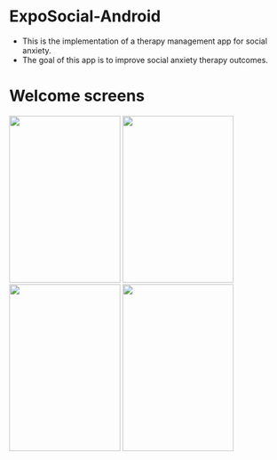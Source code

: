 # ExpoSocial-Android 
* This is the implementation of a therapy management app for social anxiety.<br />
* The goal of this app is to improve social anxiety therapy outcomes.<br />

# Welcome screens
<img src="https://github.com/soumilchugh/ExpoSocial-Android/blob/master/WelcomeSlide1.png" height="300" width="200"> <img src="https://github.com/soumilchugh/ExpoSocial-Android/blob/master/WelcomeSlide2.png" height="300" width="200"/> <img src="https://github.com/soumilchugh/ExpoSocial-Android/blob/master/WelcomeSlide3.png" height="300" width="200"/> <img src="https://github.com/soumilchugh/ExpoSocial-Android/blob/master/unnamed.png" height="300" width="200"/>



